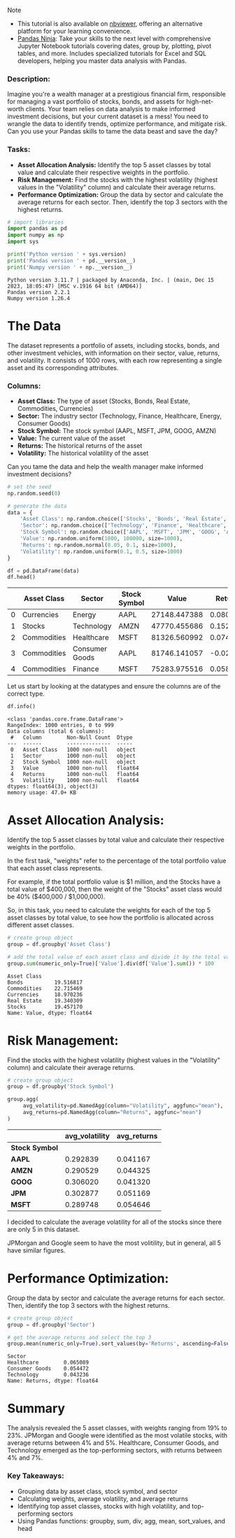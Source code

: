 
> [!NOTE] 
> - This tutorial is also available on [nbviewer](https://nbviewer.org/github/DataWranglerPro/quartz/blob/v4/content/Assets/notebooks/repayment_mystery.ipynb), offering an alternative platform for your learning convenience.
> - [Pandas Ninja](https://hedaro.gumroad.com/l/jVeRh): Take your skills to the next level with comprehensive Jupyter Notebook tutorials covering dates, group by, plotting, pivot tables, and more. Includes specialized tutorials for Excel and SQL developers, helping you master data analysis with Pandas.

### Description:  
Imagine you're a wealth manager at a prestigious financial firm, responsible for managing a vast portfolio of stocks, bonds, and assets for high-net-worth clients. Your team relies on data analysis to make informed investment decisions, but your current dataset is a mess! You need to wrangle the data to identify trends, optimize performance, and mitigate risk. Can you use your Pandas skills to tame the data beast and save the day?  

### Tasks:  
- **Asset Allocation Analysis:** Identify the top 5 asset classes by total value and calculate their respective weights in the portfolio.
- **Risk Management:** Find the stocks with the highest volatility (highest values in the "Volatility" column) and calculate their average returns.
- **Performance Optimization:** Group the data by sector and calculate the average returns for each sector. Then, identify the top 3 sectors with the highest returns.

```python
# import libraries
import pandas as pd
import numpy as np
import sys

print('Python version ' + sys.version)
print('Pandas version ' + pd.__version__)
print('Numpy version ' + np.__version__)
```

    Python version 3.11.7 | packaged by Anaconda, Inc. | (main, Dec 15 2023, 18:05:47) [MSC v.1916 64 bit (AMD64)]
    Pandas version 2.2.1
    Numpy version 1.26.4
    

# The Data  

The dataset represents a portfolio of assets, including stocks, bonds, and other investment vehicles, with information on their sector, value, returns, and volatility. It consists of 1000 rows, with each row representing a single asset and its corresponding attributes.

### Columns:  
- **Asset Class:** The type of asset (Stocks, Bonds, Real Estate, Commodities, Currencies)  
- **Sector:** The industry sector (Technology, Finance, Healthcare, Energy, Consumer Goods)   
- **Stock Symbol:** The stock symbol (AAPL, MSFT, JPM, GOOG, AMZN)  
- **Value:** The current value of the asset  
- **Returns:** The historical returns of the asset  
- **Volatility:** The historical volatility of the asset  

Can you tame the data and help the wealth manager make informed investment decisions?

```python
# set the seed
np.random.seed(0)

# generate the data
data = {
    'Asset Class': np.random.choice(['Stocks', 'Bonds', 'Real Estate', 'Commodities', 'Currencies'], size=1000),
    'Sector': np.random.choice(['Technology', 'Finance', 'Healthcare', 'Energy', 'Consumer Goods'], size=1000),
    'Stock Symbol': np.random.choice(['AAPL', 'MSFT', 'JPM', 'GOOG', 'AMZN'], size=1000),
    'Value': np.random.uniform(1000, 100000, size=1000),
    'Returns': np.random.normal(0.05, 0.1, size=1000),
    'Volatility': np.random.uniform(0.1, 0.5, size=1000)
}

df = pd.DataFrame(data)
df.head()
```

|     | Asset Class | Sector         | Stock Symbol | Value        | Returns   | Volatility |
| --- | ----------- | -------------- | ------------ | ------------ | --------- | ---------- |
| 0   | Currencies  | Energy         | AAPL         | 27148.447388 | 0.080532  | 0.206389   |
| 1   | Stocks      | Technology     | AMZN         | 47770.455686 | 0.152416  | 0.225218   |
| 2   | Commodities | Healthcare     | MSFT         | 81326.560992 | 0.074461  | 0.469665   |
| 3   | Commodities | Consumer Goods | AAPL         | 81746.141057 | -0.027992 | 0.483869   |
| 4   | Commodities | Finance        | MSFT         | 75283.975516 | 0.058908  | 0.139532   |

Let us start by looking at the datatypes and ensure the columns are of the correct type.

```python
df.info()
```

    <class 'pandas.core.frame.DataFrame'>
    RangeIndex: 1000 entries, 0 to 999
    Data columns (total 6 columns):
     #   Column        Non-Null Count  Dtype  
    ---  ------        --------------  -----  
     0   Asset Class   1000 non-null   object 
     1   Sector        1000 non-null   object 
     2   Stock Symbol  1000 non-null   object 
     3   Value         1000 non-null   float64
     4   Returns       1000 non-null   float64
     5   Volatility    1000 non-null   float64
    dtypes: float64(3), object(3)
    memory usage: 47.0+ KB
    

# Asset Allocation Analysis:  

Identify the top 5 asset classes by total value and calculate their respective weights in the portfolio.  

In the first task, "weights" refer to the percentage of the total portfolio value that each asset class represents.  

For example, if the total portfolio value is \$1 million, and the Stocks have a total value of \$400,000, then the weight of the "Stocks" asset class would be 40% (\$400,000 / \$1,000,000).  

So, in this task, you need to calculate the weights for each of the top 5 asset classes by total value, to see how the portfolio is allocated across different asset classes.

```python
# create group object
group = df.groupby('Asset Class')

# add the total value of each asset class and divide it by the total value of the portfolio
group.sum(numeric_only=True)['Value'].div(df['Value'].sum()) * 100
```

    Asset Class
    Bonds          19.516817
    Commodities    22.715469
    Currencies     18.970236
    Real Estate    19.340309
    Stocks         19.457170
    Name: Value, dtype: float64


# Risk Management:  

Find the stocks with the highest volatility (highest values in the "Volatility" column) and calculate their average returns.  

```python
# create group object
group = df.groupby('Stock Symbol')

group.agg(
     avg_volatility=pd.NamedAgg(column="Volatility", aggfunc="mean"),
     avg_returns=pd.NamedAgg(column="Returns", aggfunc="mean")
)
```

|                  | avg_volatility | avg_returns |
| ---------------- | -------------- | ----------- |
| **Stock Symbol** |                |             |
| **AAPL**         | 0.292839       | 0.041167    |
| **AMZN**         | 0.290529       | 0.044325    |
| **GOOG**         | 0.306020       | 0.041320    |
| **JPM**          | 0.302877       | 0.051169    |
| **MSFT**         | 0.289748       | 0.054646    |

I decided to calculate the average volatility for all of the stocks since there are only 5 in this dataset.  

JPMorgan and Google seem to have the most volitility, but in general, all 5 have similar figures.

# Performance Optimization:  

Group the data by sector and calculate the average returns for each sector. Then, identify the top 3 sectors with the highest returns.

```python
# create group object
group = df.groupby('Sector')

# get the average returns and select the top 3
group.mean(numeric_only=True).sort_values(by='Returns', ascending=False)['Returns'].head(3)
```

    Sector
    Healthcare        0.065089
    Consumer Goods    0.054472
    Technology        0.043236
    Name: Returns, dtype: float64


# Summary  

The analysis revealed the 5 asset classes, with weights ranging from 19% to 23%. JPMorgan and Google were identified as the most volatile stocks, with average returns between 4% and 5%. Healthcare, Consumer Goods, and Technology emerged as the top-performing sectors, with returns between 4% and 7%. 

### Key Takeaways:  
- Grouping data by asset class, stock symbol, and sector
- Calculating weights, average volatility, and average returns
- Identifying top asset classes, stocks with high volatility, and top-performing sectors
- Using Pandas functions: groupby, sum, div, agg, mean, sort_values, and head
